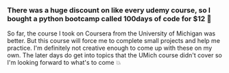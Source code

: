 ### There was a huge discount on like every udemy course, so I bought a python bootcamp called 100days of code for $12 :money_mouth_face:	

So far, the course I took on Coursera from the University of Michigan was better. But this course will force me to complete small projects and help me practice. I'm definitely not creative enough to come up with these on my own. The later days do get into topics that the UMich course didn't cover so I'm looking forward to what's to come :boom:
